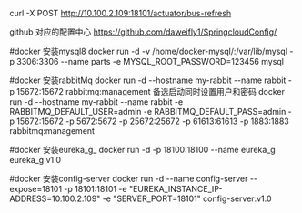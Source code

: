 
curl -X POST http://10.100.2.109:18101/actuator/bus-refresh

github 对应的配置中心
https://github.com/daweifly1/SpringcloudConfig/



#docker 安装mysql8
docker run -d -v /home/docker-mysql/:/var/lib/mysql -p 3306:3306 --name parts -e MYSQL_ROOT_PASSWORD=123456 mysql

#docker 安装rabbitMq
docker run -d --hostname my-rabbit --name rabbit -p 15672:15672 rabbitmq:management
备选启动同时设置用户和密码
docker run -d --hostname my-rabbit --name rabbit -e RABBITMQ_DEFAULT_USER=admin -e RABBITMQ_DEFAULT_PASS=admin -p 15672:15672 -p 5672:5672 -p 25672:25672 -p 61613:61613 -p 1883:1883 rabbitmq:management


#docker 安装eureka_g_
docker run -d -p 18100:18100 --name  eureka_g  eureka_g:v1.0

#docker 安装config-server
docker run -d --name config-server --expose=18101 -p 18101:18101 -e "EUREKA_INSTANCE_IP-ADDRESS=10.100.2.109" -e "SERVER_PORT=18101" config-server:v1.0
